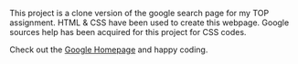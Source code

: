This project is a clone version of the google search page for my TOP assignment.
HTML & CSS have been used to create this webpage.
Google sources help has been acquired for this project for CSS codes.

Check out the [Google Homepage](https://101010coder.github.io/google-homepage/) and happy coding.
